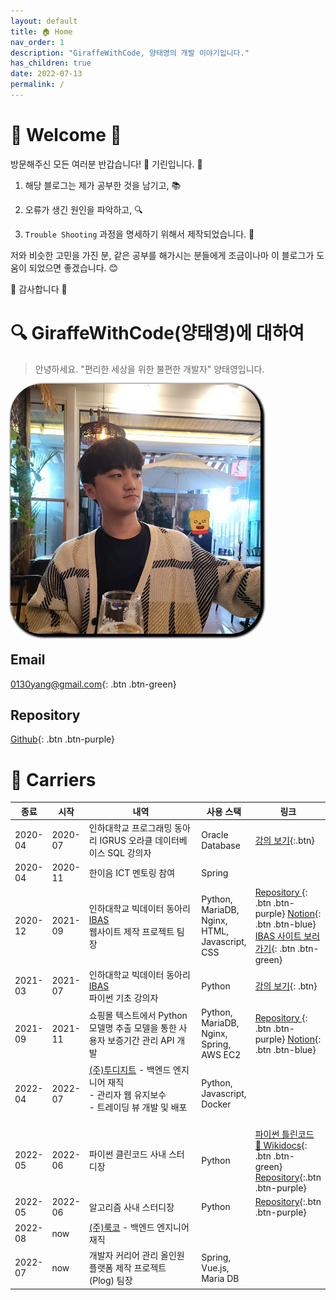 ```yaml
---
layout: default
title: 🏠 Home
nav_order: 1
description: "GiraffeWithCode, 양태영의 개발 이야기입니다."
has_children: true
date: 2022-07-13
permalink: /
---
```


# 🎉 Welcome 🎉
방문해주신 모든 여러분 반갑습니다! 👋 기린입니다. 🦒

1. 해당 블로그는 제가 공부한 것을 남기고, 📚 
 
2. 오류가 생긴 원인을 파악하고, 🔍 

3. `Trouble Shooting` 과정을 명세하기 위해서 제작되었습니다. 🔫


저와 비슷한 고민을 가진 분, 같은 공부를 해가시는 분들에게 조금이나마 이 블로그가 도움이 되었으면 좋겠습니다. 😊

🙇‍ 감사합니다 🙇‍


# 🔍 GiraffeWithCode(양태영)에 대하여
> 안녕하세요. "편리한 세상을 위한 불편한 개발자" 양태영입니다.

<div class="img-wrapper" style="height: 400px; width: 400px; overflow: hidden; border-radius: 50px; box-shadow: 3px 3px 3px 3px black;">
    <img src="/assets/images/profile.jpg" alt="profile.jpg">
</div>

## <i class="fa-solid fa-envelope"></i> Email
[<i class="fa-solid fa-envelope"></i> 0130yang@gmail.com](mailto:0130yang@gmail.com){: .btn .btn-green}

## <i class="fa-solid fa-database"></i> Repository
[<i class="fa-brands fa-github"></i> Github](https://github.com/YangTaeyoung){: .btn .btn-purple}

# 📃 Carriers

| 종료                                 | 시작                                       | 내역                                                                                                                                                                                                                                                                                                                                                         | 사용 스택                                      | 링크                                                                                                                                                                                                                                                                                                                                                                            |
|------------------------------------|------------------------------------------|------------------------------------------------------------------------------------------------------------------------------------------------------------------------------------------------------------------------------------------------------------------------------------------------------------------------------------------------------------|--------------------------------------------|-------------------------------------------------------------------------------------------------------------------------------------------------------------------------------------------------------------------------------------------------------------------------------------------------------------------------------------------------------------------------------|
| <span class="label">2020-04</span> | <span class="label">2020-07</span>       | 인하대학교 프로그래밍 동아리 IGRUS 오라클 데이터베이스 SQL 강의자                                                                                                                                                                                                                                                                                                                   | Oracle Database                            | [<i class="fa-brands fa-youtube" style="color: red;"></i> 강의 보기](lecture/#1-oracle-database-sql){:.btn}                                                                                                                                                                                                                                                                       |
| <span class="label">2020-04</span> | <span class="label">2020-11</span>       | 한이음 ICT 멘토링 참여                                                                                                                                                                                                                                                                                                                                             | Spring                                     |                                                                                                                                                                                                                                                                                                                                                                               |
| <span class="label">2020-12</span> | <span class="label">2021-09</span>       | 인하대학교 빅데이터 동아리 [IBAS](https://www.inhabas.com)<br/>웹사이트 제작 프로젝트 팀장                                                                                                                                                                                                                                                                                         | Python, MariaDB, Nginx, HTML, Javascript, CSS | [<i class="fa-brands fa-github"></i> Repository ](https://github.com/YangTaeyoung/IBAS){: .btn .btn-purple} [<i class="icon-notion"></i> Notion](https://torch-halibut-391.notion.site/36db6f7fda854fae8f0ff3a6901d14da?v=47d74bf3a70f48ae974b4335b2132be0){: .btn .btn-blue} [<i class="fa-brands fa-chrome"></i> IBAS 사이트 보러가기](https://www.inhabas.com/){: .btn .btn-green} |
| <span class="label">2021-03</span> | <span class="label">2021-07</span>       | 인하대학교 빅데이터 동아리 [IBAS](https://www.inhabas.com)<br/>파이썬 기초 강의자                                                                                                                                                                                                                                                                                              | Python                                     | [<i class="fa-brands fa-youtube" style="color: red;"></i> 강의 보기](lecture/#2-python-basic){: .btn}                                                                                                                                                                                                                                                                             |
| <span class="label">2021-09</span> | <span class="label">2021-11</span>       | 쇼핑몰 텍스트에서 Python 모델명 추출 모델을 통한 사용자 보증기간 관리 API 개발                                                                                                                                                                                                                                                                                                          | Python, MariaDB, Nginx, Spring, AWS EC2    | [<i class="fa-brands fa-github"></i> Repository ](https://github.com/MaPDuck){: .btn .btn-purple} [<i class="icon-notion"></i> Notion](https://gossamer-liver-d26.notion.site/MaPDuck-3e842cb9f60c4dfe878a97c3506ef2ae){: .btn .btn-blue}                                                                                                                                     |
| <span class="label">2022-04</span> | <span class="label">2022-07</span>       | [(주)투디지트](http://2digit.io/) - 백엔드 엔지니어 재직<br/> - 관리자 웹 유지보수<br/>- 트레이딩 뷰 개발 및 배포 &nbsp;&nbsp;&nbsp;&nbsp;&nbsp;&nbsp;&nbsp;&nbsp;&nbsp;&nbsp;&nbsp;&nbsp;&nbsp;&nbsp;&nbsp;&nbsp;&nbsp;&nbsp;&nbsp;&nbsp;&nbsp;&nbsp;&nbsp;&nbsp;&nbsp;&nbsp;&nbsp;&nbsp;&nbsp;&nbsp;&nbsp;&nbsp;&nbsp;&nbsp;&nbsp;&nbsp;&nbsp;&nbsp;&nbsp;&nbsp;&nbsp;&nbsp;&nbsp;&nbsp; | Python, Javascript, Docker                 |                                                                                                                                                                                                                                                                                                                                                                               |
| <span class="label">2022-05</span> | <span class="label">2022-06</span>       | 파이썬 클린코드 사내 스터디장                                                                                                                                                                                                                                                                                                                                           | Python                                     | [파이썬 틀린코드 📘 Wikidocs](https://wikidocs.net/book/8131){: .btn .btn-green} [<i class="fa-brands fa-github"></i> Repository](https://github.com/2022-2digit-study/2022-clean-code-study){:.btn .btn-purple}                                                                                                                                                                     |
| <span class="label">2022-05</span> | <span class="label">2022-06</span>       | 알고리즘 사내 스터디장                                                                                                                                                                                                                                                                                                                                               | Python                                     | [<i class="fa-brands fa-github"></i> Repository](https://github.com/2022-2digit-study/2022-algorithm-study){:.btn .btn-purple}                                                                                                                                                                                                                                                |
| <span class="label">2022-08</span> | <span class="label label-red">now</span> | [(주)룩코](https://www.acloset.app/) - 백엔드 엔지니어 재직                                                                                                                                                                                                                                                                                                            |                                            |                                                                                                                                                                                                                                                                                                                                                                               |
| <span class="label">2022-07</span> | <span class="label label-red">now</span> | 개발자 커리어 관리 올인원 플랫폼 제작 프로젝트 (Plog) 팀장                                                                                                                                                                                                                                                                                                                       | Spring, Vue.js, Maria DB                   |                                                                                                                                                                                                                                                                                                                                                                               |
